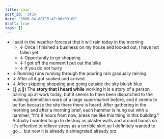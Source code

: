 ```yaml
---
title: rain
post_id: '3436'
date: '2006-04-08T15:47:00+09:00'
draft: true
tags: []
---
```


*   I said in the weather forecast that it will rain today in the morning
    *   ↓ Once I finished a business on my house and looked out, I have not fallen yet.
    *   ↓ Opportunity to go shopping
    *   ↓ I got off the moment I put out the bike
    *   ↓ If you do not hurry
*   ↓ Running runs running through the pouring rain gradually raining
*   ↓ After all it got soaked and arrived
*   ↓ After skipping shopping and going outside the sky bluish blue
*   (゚ д ゚) The **story that I heard while** working It is a story of a person pairing up at work today, but it seems to have been dispatched to the building demolition work of a large supermarket before, and it seems to be fun because the site there there is heard. After gathering in the morning and after a morning brief, each hammer is hung out with a hammer, "It's 8 hours from now, break me like this thing in this building." Actually I wanted to go to destroy as plaster walls and around hands so it's effective to relieve stress as a terrible skirt so I definitely wanted to go ... but now it is already disintegrated already orz

